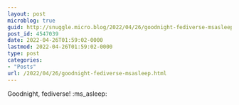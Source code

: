 ```yaml
---
layout: post
microblog: true
guid: http://snuggle.micro.blog/2022/04/26/goodnight-fediverse-msasleep.html
post_id: 4547039
date: 2022-04-26T01:59:02-0000
lastmod: 2022-04-26T01:59:02-0000
type: post
categories:
- "Posts"
url: /2022/04/26/goodnight-fediverse-msasleep.html
---
```

<p>Goodnight, fediverse! :ms_asleep:</p>
